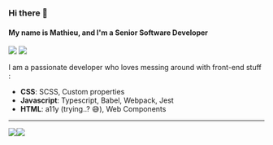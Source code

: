### Hi there 👋
#### My name is Mathieu, and I'm a Senior Software Developer

<img src="https://img.shields.io/badge/Coffee%20drinker-%E2%98%95%EF%B8%8F-brown" /> <img src="https://img.shields.io/badge/Gym%20goer-%F0%9F%92%AA-blue" />

I am a passionate developer who loves messing around with front-end stuff :

* **CSS**: SCSS, Custom properties
* **Javascript**: Typescript, Babel, Webpack, Jest
* **HTML**: a11y (trying..? 😅), Web Components

<hr />
<div style="display: inline-flex;align-items: center">
  <div style="width: 50%">
    <img src="https://github-readme-stats.vercel.app/api/top-langs/?username=m4thieulavoie&theme=dracula" />
  </div>
  <div style="width: 50%">
    <img src="https://github-readme-stats.vercel.app/api?username=m4thieulavoie&theme=dracula&count_private=true&show_icons=true" />
  </div>
</div>
<br />
